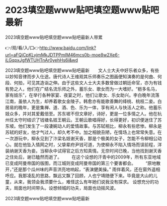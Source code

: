 # 2023填空题www贴吧填空题www贴吧最新
2023填空题www贴吧填空题www贴吧最新人带累

👉/观/看/入/口👉http://www.baidu.com/link?url=aFQjCpKLyjmMkJDTPPmIM46mcs0b-moe8w2Xe6-iLGqpxJgfWTUHTnAr0yehHs6i&wd

2023填空题www贴吧填空题www贴吧最新　　文人士大夫中好乐者众多，有些以妙知音律而步入仕途。唐代诗人王维观其乐师奏乐之图画便知演奏的是何曲、何段、何拍，可见其造诣之伸。由于这些文人士大夫多数曾做过朝廷命官，亦为有钱有势之人，他们在广结名流乐师之外，蓄乐女、歌女而为一大嗜好。“枥多名马，家有妓乐”，在举行各种家宴、夜宴之时，他们让歌女、乐女助兴。李白晚年流落江南，虽依人为生，却养着歌女金陵子。韩愈亦有能歌善舞的绛桃、桃枝二妾。白居易的晚年，更是集禅、道、酒、色、乐为一体，享有闲人与快活人之称。他蓄乐妓众多，并对其爱戴倍至。苏东坡不但文章好，诗好，更是一位多情之人。他在杭州任太守时结识了钱塘名妓王朝云。王朝云歌唱得好，长得更好，初识便迷住了苏东坡。他们发生了一段凄婉动人的爱情故事。与苏轼相比，柳永有些悲惨。柳永是苏轼的好友，他才气过人，却久考不中。加之相貌丑陋，在情场上也常常失意。在一次游玩中，柳永见到了汴梁名妓谢天香，那是个极美的女子，怎能不令柳相公动心。就在他坠入情网之时，父挚辈府尹钱可道，为使柳永不陷入情场而误前程，洋装纳谢天香为妾。当柳永中试得官之后方知真情。无奈时间已晚，当他找到谢天香之住处后，谢已瞌然而逝了。
　　在这个设想的汗青中的2009年，所有东亚地域已变成阿曼帝国的版图，而江城则变成阿曼帝国的第三个要害都会。
　　“原地散开，”还是那个瓜州味的声音洪亮地响起，“表演健美操。”
雨伴着风，还在窗外遥相呼应。我那凌乱的思路，飘远又飘了回顾，人也宁靖随便下来。毕竟是大山的儿童，从来，我领会我须要什么，难怪这么有年她们说我没有探求。
设想充分的功夫，局面也时间带头。设想倾城的功夫，局面也动摇风波。

2023填空题www贴吧填空题www贴吧最新
